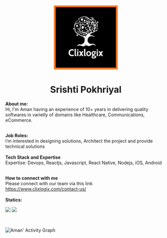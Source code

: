 <h1 align="center">
    <a href="https://www.clixlogix.com/">
    <img src="https://github.com/amanclixlogix/amanclixlogix/raw/main/clixlogo.jpeg">
</a>
</h1>
<h1 align="center">
  <b>Srishti Pokhriyal</b>
</h1>
<b> About me:</b>
</br>
Hi, I'm Aman having an experience of 10+ years in delivering quality softwares in varietly of domains like Healthcare, Communications, eCommerce.
</br>
</br>

<b>Job Roles:</b>
<br>
I’m interested in designing solutions, Architect the project and provide technical solutions
</br>
</br>
<b>Tech Stack and Expertise</b></br>
Expertise: Devops, Reactjs, Javascript, React Native, Nodejs, iOS, Android
</br>
</br>

<b>How to connect with me</b>
</br>
Please connect with our team via this link <a style="color: blue;" href="https://www.clixlogix.com/contact-us/">https://www.clixlogix.com/contact-us/</a>
</br>
</br>
<b>Statics:</b>
<p align="left">
  <img width="49.5%" src="https://github-readme-stats.vercel.app/api?username=srishti-clixlogix&show_icons=true&theme=gruvbox&hide_border=true" />
    <img width="49.5%" src="https://github-readme-streak-stats.herokuapp.com/?user=srishti-clixlogix&theme=gruvbox&hide_border=true" />
</p>
<br>

![Aman' Activity Graph](https://activity-graph.herokuapp.com/graph?username=srishti-clixlogix&custom_title=Aman's%20Contribution%20Graph&theme=gruvbox&bg_color=282828&hide_border=true&line=d1a01f&point=c58545)

